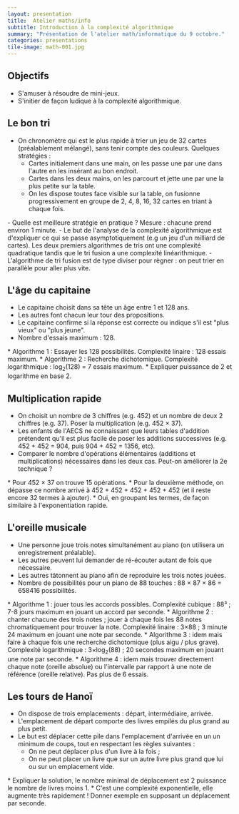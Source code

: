 ```yaml
---
layout: presentation
title:  Atelier maths/info
subtitle: Introduction à la complexité algorithmique
summary: "Présentation de l'atelier math/informatique du 9 octobre."
categories: presentations
tile-image: math-001.jpg
---
```


<section markdown="1">

## Objectifs

* S'amuser à résoudre de mini-jeux.
* S'initier de façon ludique à la complexité algorithmique.

</section>

<section markdown="1">

## Le bon tri

* On chronomètre qui est le plus rapide à trier un jeu de 32 cartes (préalablement mélangé), sans tenir compte des couleurs. Quelques stratégies :
  - Cartes initialement dans une main, on les passe une par une dans l'autre en les insérant au bon endroit.
  - Cartes dans les deux mains, on les parcourt et jette une par une la plus petite sur la table.
  - On les dispose toutes face visible sur la table, on fusionne progressivement en groupe de 2, 4, 8, 16, 32 cartes en triant à chaque fois.

<aside class="notes" markdown="1">
- Quelle est meilleure stratégie en pratique ? Mesure : chacune prend environ 1 minute.
- Le but de l'analyse de la complexité algorithmique est d'expliquer ce qui se passe asymptotiquement (e.g un jeu d'un milliard de cartes). Les deux premiers algorithmes de tris ont une complexité quadratique tandis que le tri fusion a une complexité linéarithmique.
- L'algorithme de tri fusion est de type diviser pour règner : on peut trier en parallèle pour aller plus vite.
</aside>

</section>

<section markdown="1">

## L'âge du capitaine

* Le capitaine choisit dans sa tête un âge entre 1 et 128 ans.
* Les autres font chacun leur tour des propositions.
* Le capitaine confirme si la réponse est correcte ou indique s'il est "plus vieux" ou "plus jeune".
* Nombre d'essais maximum : 128.

<aside class="notes" markdown="1">
* Algorithme 1 : Essayer les 128 possibilités. Complexité linaire : 128 essais maximum.
* Algorithme 2 : Recherche dichotomique. Complexité logarithmique : log<sub>2</sub>(128) = 7 essais maximum.
* Expliquer puissance de 2 et logarithme en base 2.
</aside>
</section>

<section markdown="1">

## Multiplication rapide

* On choisit un nombre de 3 chiffres (e.g. 452) et un nombre de deux 2 chiffres (e.g. 37). Poser la multiplication (e.g. 452 × 37).
* Les enfants de l'AECS ne connaissant que leurs tables d'addition prétendent qu'il est plus facile de poser les additions successives (e.g. 452 + 452 = 904, puis 904 + 452 = 1356, etc).
* Comparer le nombre d'opérations élémentaires (additions et multiplications) nécessaires dans les deux cas. Peut-on améliorer la 2e technique ?

<aside class="notes" markdown="1">
* Pour 452 × 37 on trouve 15 opérations.
* Pour la deuxième méthode, on dépasse ce nombre arrivé à 452 + 452 + 452 + 452 + 452 (et il reste encore 32 termes à ajouter).
* Oui, en groupant les termes, de façon similaire à l'exponentiation rapide.
</aside>

</section>

<section markdown="1">

## L'oreille musicale

* Une personne joue trois notes simultanément au piano (on utilisera un enregistrement préalable).
* Les autres peuvent lui demander de ré-écouter autant de fois que nécessaire.
* Les autres tâtonnent au piano afin de reproduire les trois notes jouées.
* Nombre de possibilités pour un piano de 88 touches : 88 × 87 × 86 = 658416 possibilités.

<aside class="notes" markdown="1">
* Algorithme 1 : jouer tous les accords possibles. Complexité cubique : 88³ ; 7-8 jours maximum en jouant un accord par seconde.
* Algorithme 2 : chanter chacune des trois notes ; jouer à chaque fois les 88 notes chromatiquement pour trouver la note. Complexité linaire : 3×88 ; 3 minute 24 maximum en jouant une note par seconde.
* Algorithme 3 : idem mais faire à chaque fois une recherche dichotomique (plus aigu / plus grave). Complexité logarithmique : 3×log<sub>2</sub>(88) ; 20 secondes maximum en jouant une note par seconde.
* Algorithme 4 : idem mais trouver directement chaque note (oreille absolue) ou l'intervalle par rapport à une note de référence (oreille relative). Pas plus de 6 essais.
</aside>

</section>

<section markdown="1">

## Les tours de Hanoï

* On dispose de trois emplacements : départ, intermédiaire, arrivée.
* L'emplacement de départ comporte des livres empilés du plus grand au plus petit.
* Le but est déplacer cette pile dans l'emplacement d'arrivée en un un minimum de coups, tout en respectant les règles suivantes :
   - On ne peut déplacer plus d'un livre à la fois ;
   - On ne peut placer un livre que sur un autre livre plus grand que lui ou sur un emplacement vide.

<aside class="notes" markdown="1">
* Expliquer la solution, le nombre minimal de déplacement est 2 puissance le nombre de livres moins 1.
* C'est une complexité exponentielle, elle augmente très rapidement ! Donner exemple en supposant un déplacement par seconde.
</aside>
</section>
